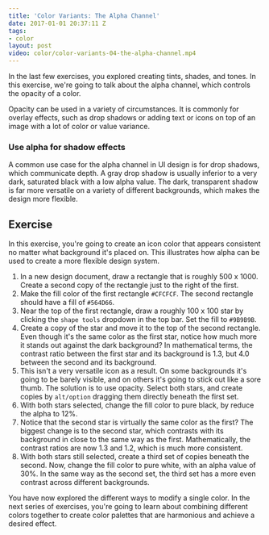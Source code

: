 ```yaml
---
title: 'Color Variants: The Alpha Channel'
date: 2017-01-01 20:37:11 Z
tags:
- color
layout: post
video: color/color-variants-04-the-alpha-channel.mp4
---
```


In the last few exercises, you explored creating tints, shades, and tones. In this exercise, we're going to talk about the alpha channel, which controls the opacity of a color.

Opacity can be used in a variety of circumstances. It is commonly for overlay effects, such as drop shadows or adding text or icons on top of an image with a lot of color or value variance.

### Use alpha for shadow effects

A common use case for the alpha channel in UI design is for drop shadows, which communicate depth. A gray drop shadow is usually inferior to a very dark, saturated black with a low alpha value. The dark, transparent shadow is far more versatile on a variety of different backgrounds, which makes the design more flexible.

<!--more-->
## Exercise
In this exercise, you're going to create an icon color that appears consistent no matter what background it's placed on. This illustrates how alpha can be used to create a more flexible design system.

1. In a new design document, draw a rectangle that is roughly 500 x 1000. Create a second copy of the rectangle just to the right of the first.
2. Make the fill color of the first rectangle `#CFCFCF`. The second rectangle should have a fill of `#564D66`.
3. Near the top of the first rectangle, draw a roughly 100 x 100 star by clicking the `shape tools` dropdown in the top bar. Set the fill to `#9B9B9B`.
4. Create a copy of the star and move it to the top of the second rectangle. Even though it's the same color as the first star, notice how much more it stands out against the dark background? In mathematical terms, the contrast ratio between the first star and its background is 1.3, but 4.0 between the second and its background.
5. This isn't a very versatile icon as a result. On some backgrounds it's going to be barely visible, and on others it's going to stick out like a sore thumb. The solution is to use opacity. Select both stars, and create copies by `alt/option` dragging them directly beneath the first set.
6. With both stars selected, change the fill color to pure black, by reduce the alpha to 12%.
7. Notice that the second star is virtually the same color as the first? The biggest change is to the second star, which contrasts with its background in close to the same way as the first. Mathematically, the contrast ratios are now 1.3 and 1.2, which is much more consistent.
8. With both stars still selected, create a third set of copies beneath the second. Now, change the fill color to pure white, with an alpha value of 30%. In the same way as the second set, the third set has a more even contrast across different backgrounds.

You have now explored the different ways to modify a single color. In the next series of exercises, you're going to learn about combining different colors together to create color palettes that are harmonious and achieve a desired effect.
